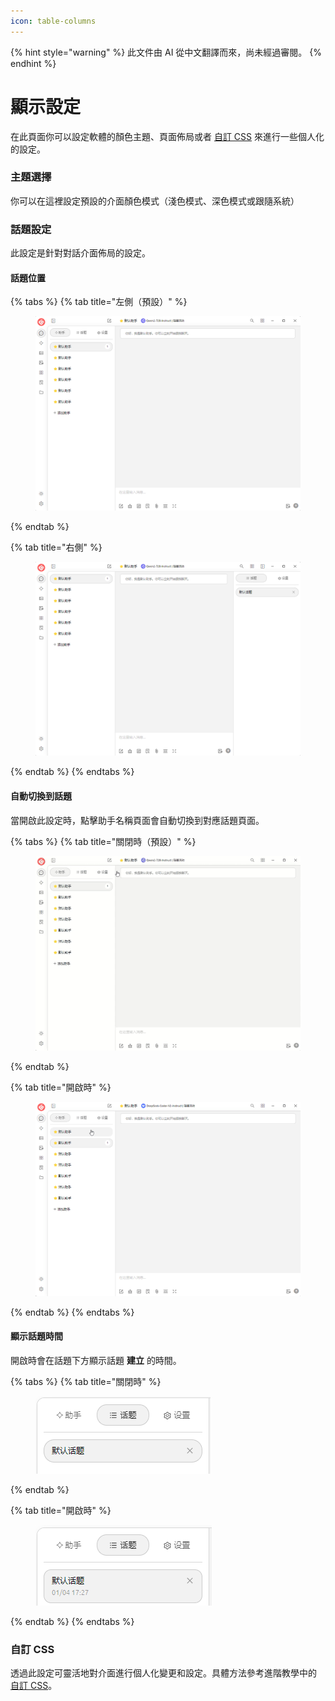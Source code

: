 ```yaml
---
icon: table-columns
---
```


{% hint style="warning" %}
此文件由 AI 從中文翻譯而來，尚未經過審閱。
{% endhint %}

# 顯示設定

在此頁面你可以設定軟體的顏色主題、頁面佈局或者 [自訂 CSS](../../../personalization-settings/css.md) 來進行一些個人化的設定。

### 主題選擇

你可以在這裡設定預設的介面顏色模式（淺色模式、深色模式或跟隨系統）

### 話題設定

此設定是針對對話介面佈局的設定。

#### 話題位置

{% tabs %}
{% tab title="左側（預設）" %}
<figure><img src="../../../.gitbook/assets/image (10).png" alt=""><figcaption></figcaption></figure>
{% endtab %}

{% tab title="右側" %}
<figure><img src="../../../.gitbook/assets/image (11).png" alt=""><figcaption></figcaption></figure>
{% endtab %}
{% endtabs %}

#### 自動切換到話題

當開啟此設定時，點擊助手名稱頁面會自動切換到對應話題頁面。

{% tabs %}
{% tab title="關閉時（預設）" %}
<figure><img src="../../../.gitbook/assets/Honeycam 2025-01-04 17-35-43.gif" alt=""><figcaption></figcaption></figure>
{% endtab %}

{% tab title="開啟時" %}
<figure><img src="../../../.gitbook/assets/Honeycam 2025-01-04 17-38-18.gif" alt=""><figcaption></figcaption></figure>
{% endtab %}
{% endtabs %}

#### 顯示話題時間

開啟時會在話題下方顯示話題 **建立** 的時間。

{% tabs %}
{% tab title="關閉時" %}
<figure><img src="../../../.gitbook/assets/image (14).png" alt=""><figcaption></figcaption></figure>
{% endtab %}

{% tab title="開啟時" %}
<figure><img src="../../../.gitbook/assets/image (12).png" alt=""><figcaption></figcaption></figure>
{% endtab %}
{% endtabs %}

### 自訂 CSS

透過此設定可靈活地對介面進行個人化變更和設定。具體方法參考進階教學中的 [自訂 CSS](../../../personalization-settings/css.md)。